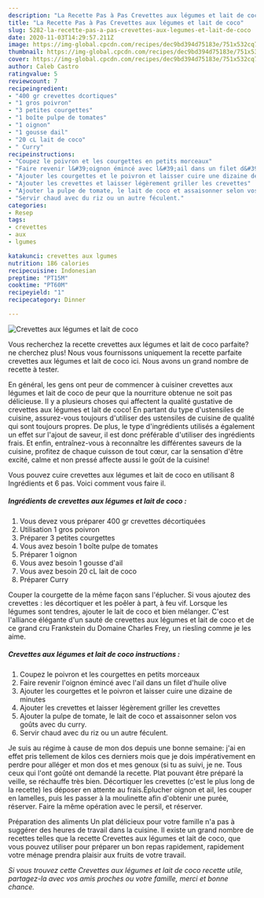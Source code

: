 ```yaml
---
description: "La Recette Pas à Pas Crevettes aux légumes et lait de coco"
title: "La Recette Pas à Pas Crevettes aux légumes et lait de coco"
slug: 5282-la-recette-pas-a-pas-crevettes-aux-legumes-et-lait-de-coco
date: 2020-11-03T14:29:57.211Z
image: https://img-global.cpcdn.com/recipes/dec9bd394d75183e/751x532cq70/crevettes-aux-legumes-et-lait-de-coco-photo-principale-de-la-recette.jpg
thumbnail: https://img-global.cpcdn.com/recipes/dec9bd394d75183e/751x532cq70/crevettes-aux-legumes-et-lait-de-coco-photo-principale-de-la-recette.jpg
cover: https://img-global.cpcdn.com/recipes/dec9bd394d75183e/751x532cq70/crevettes-aux-legumes-et-lait-de-coco-photo-principale-de-la-recette.jpg
author: Caleb Castro
ratingvalue: 5
reviewcount: 7
recipeingredient:
- "400 gr crevettes dcortiques"
- "1 gros poivron"
- "3 petites courgettes"
- "1 boîte pulpe de tomates"
- "1 oignon"
- "1 gousse dail"
- "20 cL lait de coco"
- " Curry"
recipeinstructions:
- "Coupez le poivron et les courgettes en petits morceaux"
- "Faire revenir l&#39;oignon émincé avec l&#39;ail dans un filet d&#39;huile olive"
- "Ajouter les courgettes et le poivron et laisser cuire une dizaine de minutes"
- "Ajouter les crevettes et laisser légèrement griller les crevettes"
- "Ajouter la pulpe de tomate, le lait de coco et assaisonner selon vos goûts avec du curry."
- "Servir chaud avec du riz ou un autre féculent."
categories:
- Resep
tags:
- crevettes
- aux
- lgumes

katakunci: crevettes aux lgumes 
nutrition: 186 calories
recipecuisine: Indonesian
preptime: "PT15M"
cooktime: "PT60M"
recipeyield: "1"
recipecategory: Dinner

---
```



![Crevettes aux légumes et lait de coco](https://img-global.cpcdn.com/recipes/dec9bd394d75183e/751x532cq70/crevettes-aux-legumes-et-lait-de-coco-photo-principale-de-la-recette.jpg)

Vous recherchez la recette crevettes aux légumes et lait de coco parfaite? ne cherchez plus! Nous vous fournissons uniquement la recette parfaite crevettes aux légumes et lait de coco ici. Nous avons un grand nombre de recette à tester.

En général, les gens ont peur de commencer à cuisiner crevettes aux légumes et lait de coco de peur que la nourriture obtenue ne soit pas délicieuse. Il y a plusieurs choses qui affectent la qualité gustative de crevettes aux légumes et lait de coco! En partant du type d'ustensiles de cuisine, assurez-vous toujours d'utiliser des ustensiles de cuisine de qualité qui sont toujours propres. De plus, le type d'ingrédients utilisés a également un effet sur l'ajout de saveur, il est donc préférable d'utiliser des ingrédients frais. Et enfin, entraînez-vous à reconnaître les différentes saveurs de la cuisine, profitez de chaque cuisson de tout cœur, car la sensation d'être excité, calme et non pressé affecte aussi le goût de la cuisine!

<!--inarticleads1-->

Vous pouvez cuire crevettes aux légumes et lait de coco en utilisant 8 Ingrédients et 6 pas. Voici comment vous faire il.

##### Ingrédients de crevettes aux légumes et lait de coco :

1. Vous devez vous préparer 400 gr crevettes décortiquées
1. Utilisation 1 gros poivron
1. Préparer 3 petites courgettes
1. Vous avez besoin 1 boîte pulpe de tomates
1. Préparer 1 oignon
1. Vous avez besoin 1 gousse d&#39;ail
1. Vous avez besoin 20 cL lait de coco
1. Préparer  Curry


Couper la courgette de la même façon sans l&#39;éplucher. Si vous ajoutez des crevettes : les décortiquer et les poêler à part, à feu vif. Lorsque les légumes sont tendres, ajouter le lait de coco et bien mélanger. C&#39;est l&#39;alliance élégante d&#39;un sauté de crevettes aux légumes et lait de coco et de ce grand cru Frankstein du Domaine Charles Frey, un riesling comme je les aime. 

<!--inarticleads2-->

##### Crevettes aux légumes et lait de coco instructions :

1. Coupez le poivron et les courgettes en petits morceaux
1. Faire revenir l&#39;oignon émincé avec l&#39;ail dans un filet d&#39;huile olive
1. Ajouter les courgettes et le poivron et laisser cuire une dizaine de minutes
1. Ajouter les crevettes et laisser légèrement griller les crevettes
1. Ajouter la pulpe de tomate, le lait de coco et assaisonner selon vos goûts avec du curry.
1. Servir chaud avec du riz ou un autre féculent.


Je suis au régime à cause de mon dos depuis une bonne semaine: j&#39;ai en effet pris tellement de kilos ces derniers mois que je dois impérativement en perdre pour alléger et mon dos et mes genoux (si tu as suivi, je ne. Tous ceux qui l&#39;ont goûté ont demandé la recette. Plat pouvant être préparé la veille, se réchauffe très bien. Décortiquer les crevettes (c&#39;est le plus long de la recette) les déposer en attente au frais.Éplucher oignon et ail, les couper en lamelles, puis les passer à la moulinette afin d&#39;obtenir une purée, réserver. Faire la même opération avec le persil, et réserver. 

<!--inarticleads1-->

<p>
Préparation des aliments Un plat délicieux pour votre famille n'a pas à suggérer des heures de travail dans la cuisine. Il existe un grand nombre de recettes telles que la recette Crevettes aux légumes et lait de coco, que vous pouvez utiliser pour préparer un bon repas rapidement, rapidement votre ménage prendra plaisir aux fruits de votre travail.
</p>

<p>
<i>Si vous trouvez cette Crevettes aux légumes et lait de coco recette utile, partagez-la avec vos amis proches ou votre famille, merci et bonne chance.</i>
</p>

